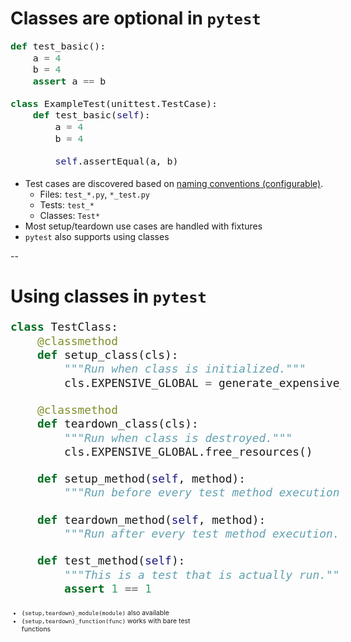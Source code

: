 # Classes are optional in `pytest`

<div class="side-by-side" style="margin-bottom:1em">
<div class="left" style="width: 40dvw; font-size: 1.25em">

```python
def test_basic():
    a = 4
    b = 4
    assert a == b
```
</div>
<div class="right" style="width: 40dvw; font-size: 1.25em">

```python
class ExampleTest(unittest.TestCase):
    def test_basic(self):
        a = 4
        b = 4

        self.assertEqual(a, b)
```
</div>
</div>

- Test cases are discovered based on [naming conventions (configurable)](https://docs.pytest.org/en/7.1.x/example/pythoncollection.html).
    - Files: `test_*.py`, `*_test.py`
    - Tests: `test_*`
    - Classes: `Test*`
- Most setup/teardown use cases are handled with fixtures
- `pytest` also supports using classes

--

# Using classes in `pytest`

<div class="side-by-side">

<div class="left" style="width:55dvw; max-width:55dvw; font-size:1.5em">

```python
class TestClass:
    @classmethod
    def setup_class(cls):
        """Run when class is initialized."""
        cls.EXPENSIVE_GLOBAL = generate_expensive_global()

    @classmethod
    def teardown_class(cls):
        """Run when class is destroyed."""
        cls.EXPENSIVE_GLOBAL.free_resources()

    def setup_method(self, method):
        """Run before every test method execution."""

    def teardown_method(self, method):
        """Run after every test method execution."""

    def test_method(self):
        """This is a test that is actually run."""
        assert 1 == 1
```
</div>
<div class="right" style="width: 30dvw; font-size: 0.75em; align-self: flex-start">

- `{setup,teardown}_module(module)` also available
- `{setup,teardown}_function(func)` works with bare test functions

</div>

</div>

